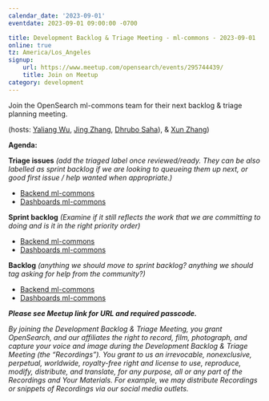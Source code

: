 ```yaml
---
calendar_date: '2023-09-01'
eventdate: 2023-09-01 09:00:00 -0700

title: Development Backlog & Triage Meeting - ml-commons - 2023-09-01
online: true
tz: America/Los_Angeles
signup:
    url: https://www.meetup.com/opensearch/events/295744439/
    title: Join on Meetup
category: development
---
```


Join the OpenSearch ml-commons team for their next backlog & triage planning meeting.

(hosts: [Yaliang Wu](https://github.com/ylwu-amzn), [Jing Zhang](https://github.com/jngz-es), [Dhrubo Saha](https://github.com/dhrubo-os)), & [Xun Zhang](https://github.com/Zhangxunmt))

**Agenda:**

**Triage issues** *(add the triaged label once reviewed/ready. They can be also labelled as sprint backlog if we are looking to queueing them up next, or good first issue / help wanted when appropriate.)*

* [Backend ml-commons](https://github.com/opensearch-project/ml-commons/issues)
* [Dashboards ml-commons](https://github.com/opensearch-project/ml-commons-dashboards/issues)

**Sprint backlog** *(Examine if it still reflects the work that we are committing to doing and is it in the right priority order)*

* [Backend ml-commons](https://github.com/opensearch-project/ml-commons/issues)
* [Dashboards ml-commons](https://github.com/opensearch-project/ml-commons-dashboards/issues)

**Backlog** *(anything we should move to sprint backlog? anything we should tag asking for help from the community?)*

* [Backend ml-commons](https://github.com/opensearch-project/ml-commons/issues)
* [Dashboards ml-commons](https://github.com/opensearch-project/ml-commons-dashboards/issues)


***Please see Meetup link for URL and required passcode.***


*By joining the Development Backlog & Triage Meeting, you grant OpenSearch, and our affiliates the right to record, film, photograph, and capture your voice and image during the Development Backlog & Triage Meeting (the “Recordings”). You grant to us an irrevocable, nonexclusive, perpetual, worldwide, royalty-free right and license to use, reproduce, modify, distribute, and translate, for any purpose, all or any part of the Recordings and Your Materials. For example, we may distribute Recordings or snippets of Recordings via our social media outlets.*

